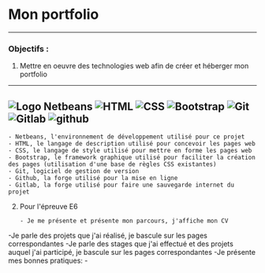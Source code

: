 # Mon portfolio
-------------------------------------------------------------------------------------------------------------------------------------------------------------------------
### Objectifs :

1. Mettre en oeuvre des technologies web afin de créer et héberger mon portfolio
-------------------------------------------------------------------------------------------------------------------------------------------------------------------------
![Logo Netbeans](https://upload.wikimedia.org/wikipedia/commons/thumb/9/98/Apache_NetBeans_Logo.svg/208px-Apache_NetBeans_Logo.svg.png) ![HTML](https://upload.wikimedia.org/wikipedia/commons/thumb/6/61/HTML5_logo_and_wordmark.svg/240px-HTML5_logo_and_wordmark.svg.png)  ![CSS](https://upload.wikimedia.org/wikipedia/commons/thumb/d/d5/CSS3_logo_and_wordmark.svg/170px-CSS3_logo_and_wordmark.svg.png)  ![Bootstrap](https://upload.wikimedia.org/wikipedia/commons/thumb/b/b2/Bootstrap_logo.svg/240px-Bootstrap_logo.svg.png) ![Git](https://upload.wikimedia.org/wikipedia/commons/thumb/e/e0/Git-logo.svg/320px-Git-logo.svg.png) ![Gitlab](https://upload.wikimedia.org/wikipedia/commons/thumb/e/e1/GitLab_logo.svg/320px-GitLab_logo.svg.png) ![github](https://upload.wikimedia.org/wikipedia/commons/thumb/9/91/Octicons-mark-github.svg/240px-Octicons-mark-github.svg.png) 
-------------------------------------------------------------------------------------------------------------------------------------------------------------------------

 	- Netbeans, l'environnement de développement utilisé pour ce projet
	- HTML, le langage de description utilisé pour concevoir les pages web
	- CSS, le langage de style utilisé pour mettre en forme les pages web
	- Bootstrap, le framework graphique utilisé pour faciliter la création des pages (utilisation d'une base de règles CSS existantes)
	- Git, logiciel de gestion de version
	- Github, la forge utilisé pour la mise en ligne
	- Gitlab, la forge utilisé pour faire une sauvegarde internet du projet
		
 2. Pour l'épreuve E6
 
		- Je me présente et présente mon parcours, j'affiche mon CV
  -Je parle des projets que j'ai réalisé, je bascule sur les pages correspondantes
  -Je parle des stages que j'ai effectué et des projets auquel j'ai participé, je bascule sur les pages correspondantes
  -Je présente mes bonnes pratiques:
    - 
